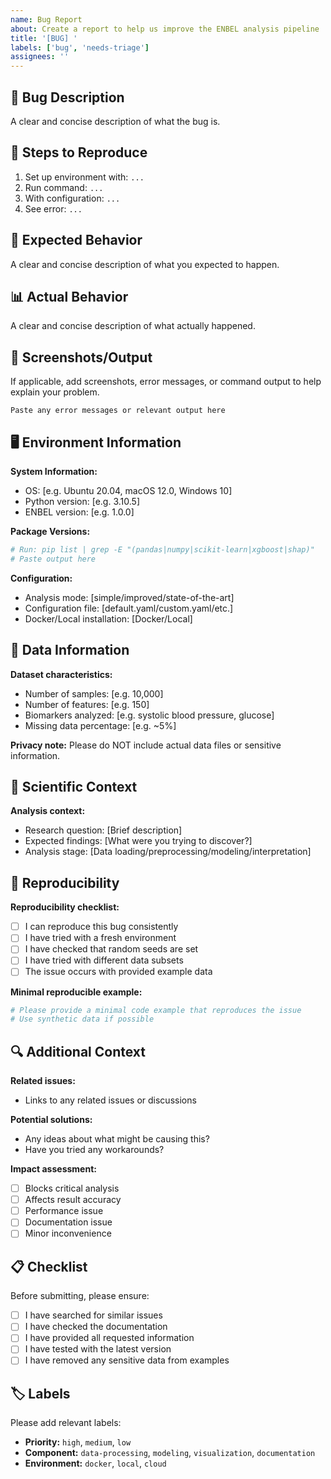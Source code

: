 ```yaml
---
name: Bug Report
about: Create a report to help us improve the ENBEL analysis pipeline
title: '[BUG] '
labels: ['bug', 'needs-triage']
assignees: ''
---
```


## 🐛 Bug Description

A clear and concise description of what the bug is.

## 🔄 Steps to Reproduce

1. Set up environment with: `...`
2. Run command: `...`
3. With configuration: `...`
4. See error: `...`

## 🎯 Expected Behavior

A clear and concise description of what you expected to happen.

## 📊 Actual Behavior

A clear and concise description of what actually happened.

## 📸 Screenshots/Output

If applicable, add screenshots, error messages, or command output to help explain your problem.

```
Paste any error messages or relevant output here
```

## 🖥️ Environment Information

**System Information:**
- OS: [e.g. Ubuntu 20.04, macOS 12.0, Windows 10]
- Python version: [e.g. 3.10.5]
- ENBEL version: [e.g. 1.0.0]

**Package Versions:**
```bash
# Run: pip list | grep -E "(pandas|numpy|scikit-learn|xgboost|shap)"
# Paste output here
```

**Configuration:**
- Analysis mode: [simple/improved/state-of-the-art]
- Configuration file: [default.yaml/custom.yaml/etc.]
- Docker/Local installation: [Docker/Local]

## 📁 Data Information

**Dataset characteristics:**
- Number of samples: [e.g. 10,000]
- Number of features: [e.g. 150]
- Biomarkers analyzed: [e.g. systolic blood pressure, glucose]
- Missing data percentage: [e.g. ~5%]

**Privacy note:** Please do NOT include actual data files or sensitive information.

## 🔬 Scientific Context

**Analysis context:**
- Research question: [Brief description]
- Expected findings: [What were you trying to discover?]
- Analysis stage: [Data loading/preprocessing/modeling/interpretation]

## 🧪 Reproducibility

**Reproducibility checklist:**
- [ ] I can reproduce this bug consistently
- [ ] I have tried with a fresh environment
- [ ] I have checked that random seeds are set
- [ ] I have tried with different data subsets
- [ ] The issue occurs with provided example data

**Minimal reproducible example:**
```python
# Please provide a minimal code example that reproduces the issue
# Use synthetic data if possible
```

## 🔍 Additional Context

**Related issues:**
- Links to any related issues or discussions

**Potential solutions:**
- Any ideas about what might be causing this?
- Have you tried any workarounds?

**Impact assessment:**
- [ ] Blocks critical analysis
- [ ] Affects result accuracy
- [ ] Performance issue
- [ ] Documentation issue
- [ ] Minor inconvenience

## 📋 Checklist

Before submitting, please ensure:

- [ ] I have searched for similar issues
- [ ] I have checked the documentation
- [ ] I have provided all requested information
- [ ] I have tested with the latest version
- [ ] I have removed any sensitive data from examples

## 🏷️ Labels

Please add relevant labels:
- **Priority:** `high`, `medium`, `low`
- **Component:** `data-processing`, `modeling`, `visualization`, `documentation`
- **Environment:** `docker`, `local`, `cloud`
